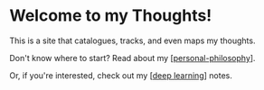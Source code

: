 ---
---

# Welcome to my Thoughts!

This is a site that catalogues, tracks, and even maps my thoughts.

Don't know where to start? Read about my [[personal-philosophy]].

Or, if you're interested, check out my [[deep learning]] notes.

[//begin]: # "Autogenerated link references for markdown compatibility"
[personal-philosophy]: personal-philosophy "Personal Philosophy"
[deep learning]: deep-learning "Deep Learning"
[//end]: # "Autogenerated link references"